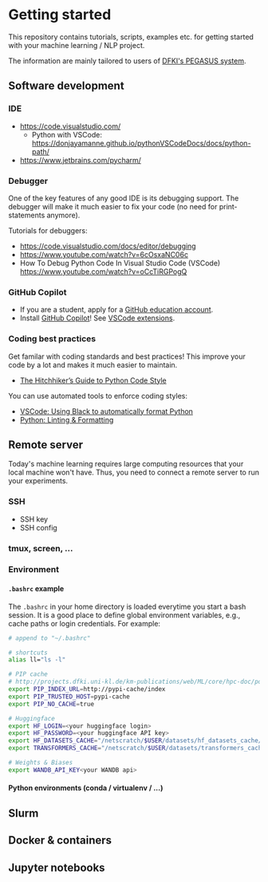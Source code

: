 # Getting started

This repository contains tutorials, scripts, examples etc. for getting started with your machine learning / NLP project.

The information are mainly tailored to users of [DFKI's PEGASUS system](http://projects.dfki.uni-kl.de/km-publications/web/ML/core/hpc-doc/).

## Software development

### IDE

- https://code.visualstudio.com/
   - Python with VSCode: https://donjayamanne.github.io/pythonVSCodeDocs/docs/python-path/
- https://www.jetbrains.com/pycharm/

### Debugger

One of the key features of any good IDE is its debugging support. The debugger will make it much easier to fix your code (no need for print-statements anymore).

Tutorials for debuggers:
- https://code.visualstudio.com/docs/editor/debugging
- https://www.youtube.com/watch?v=6cOsxaNC06c
- How To Debug Python Code In Visual Studio Code (VSCode) https://www.youtube.com/watch?v=oCcTiRGPogQ


### GitHub Copilot

- If you are a student, apply for a [GitHub education account](https://education.github.com/discount_requests/application).
- Install [GitHub Copilot](https://github.com/features/copilot)! See [VSCode extensions](https://marketplace.visualstudio.com/items?itemName=GitHub.copilot).

### Coding best practices

Get familar with coding standards and best practices! This improve your code by a lot and makes it much easier to maintain.

- [The Hitchhiker’s Guide to Python Code Style](https://docs.python-guide.org/writing/style/)

You can use automated tools to enforce coding styles:

- [VSCode: Using Black to automatically format Python](https://dev.to/adamlombard/how-to-use-the-black-python-code-formatter-in-vscode-3lo0)
- [Python: Linting & Formatting](https://py-vscode.readthedocs.io/en/latest/files/linting.html)

## Remote server 

Today's machine learning requires large computing resources that your local machine won't have. Thus, you need to connect a remote server to run your experiments.

### SSH

- SSH key
- SSH config

### tmux, screen, ...

### Environment

#### `.bashrc` example

The `.bashrc` in your home directory is loaded everytime you start a bash session. 
It is a good place to define global environment variables, e.g., cache paths or login credentials. For example:

```bash
# append to "~/.bashrc"

# shortcuts
alias ll="ls -l"

# PIP cache
# http://projects.dfki.uni-kl.de/km-publications/web/ML/core/hpc-doc/posts/pypi-cache/
export PIP_INDEX_URL=http://pypi-cache/index
export PIP_TRUSTED_HOST=pypi-cache
export PIP_NO_CACHE=true

# Huggingface
export HF_LOGIN=<your huggingface login>
export HF_PASSWORD=<your huggingface API key>
export HF_DATASETS_CACHE="/netscratch/$USER/datasets/hf_datasets_cache/"
export TRANSFORMERS_CACHE="/netscratch/$USER/datasets/transformers_cache/"

# Weights & Biases
export WANDB_API_KEY<your WANDB api>
```

#### Python environments (conda / virtualenv / ...)

## Slurm

## Docker & containers

## Jupyter notebooks
